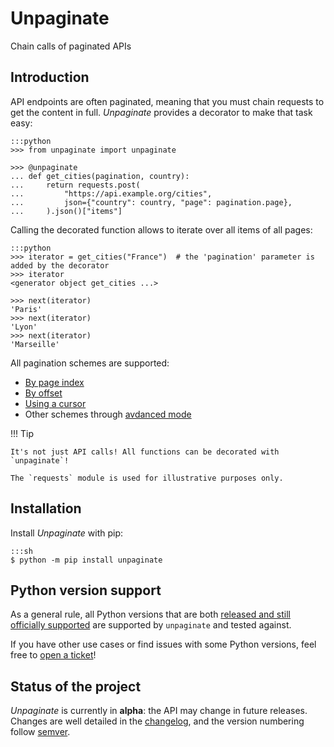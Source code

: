 <div class="home-header" markdown="1">

# Unpaginate

<div class="description">Chain calls of paginated APIs</div>

</div>

## Introduction

<!-- BEGIN README INSERT -->

API endpoints are often paginated, meaning that you must chain requests to get the
content in full. _Unpaginate_ provides a decorator to make that task easy:

    :::python
    >>> from unpaginate import unpaginate

    >>> @unpaginate
    ... def get_cities(pagination, country):
    ...     return requests.post(
    ...         "https://api.example.org/cities",
    ...         json={"country": country, "page": pagination.page},
    ...     ).json()["items"]

Calling the decorated function allows to iterate over all items of all pages:

    :::python
    >>> iterator = get_cities("France")  # the 'pagination' parameter is added by the decorator
    >>> iterator
    <generator object get_cities ...>

    >>> next(iterator)
    'Paris'
    >>> next(iterator)
    'Lyon'
    >>> next(iterator)
    'Marseille'

All pagination schemes are supported:

- [By page index](usecases.md#by-page)
- [By offset](usecases.md#by-offset)
- [Using a cursor](usecases.md#by-cursor)
- Other schemes through [avdanced mode](usecases.md#advanced)

<!-- END README INSERT -->

!!! Tip

    It's not just API calls! All functions can be decorated with `unpaginate`!

    The `requests` module is used for illustrative purposes only.

## Installation

Install _Unpaginate_ with pip:

    :::sh
    $ python -m pip install unpaginate

## Python version support

As a general rule, all Python versions that are both [released and still officially
supported][python-versions] are supported by `unpaginate` and tested against.

If you have other use cases or find issues with some Python versions, feel free to
[open a ticket](https://github.com/Rogdham/unpaginate/issues/new)!

[python-versions]: https://devguide.python.org/versions/#supported-versions

## Status of the project

_Unpaginate_ is currently in **alpha**: the API may change in future releases. Changes
are well detailed in the [changelog], and the version numbering follow [semver].

[changelog]: https://github.com/Rogdham/unpaginate/blob/master/CHANGELOG.md
[semver]: https://semver.org/
